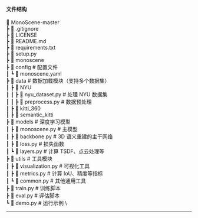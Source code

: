 #### 文件结构
📁 MonoScene-master \
 ┣ 📄 .gitignore \
 ┣ 📄 LICENSE \
 ┣ 📄 README.md \
 ┣ 📄 requirements.txt \
 ┣ 📄 setup.py \
 ┣ 📁 monoscene \
   ┣ 📁 config                # 配置文件 \
   ┃ ┗ 📄 monoscene.yaml \
   ┣ 📁 data                  # 数据加载模块（支持多个数据集） \
   ┃ ┣ 📁 NYU \
   ┃ ┃ ┣ 📄 nyu_dataset.py     # 处理 NYU 数据集 \
   ┃ ┃ ┣ 📄 preprocess.py      # 数据预处理 \
   ┃ ┣ 📁 kitti_360 \
   ┃ ┣ 📁 semantic_kitti \
   ┣ 📁 models                # 深度学习模型 \
   ┃ ┣ 📄 monoscene.py         # 主模型 \
   ┃ ┣ 📄 backbone.py          # 3D 语义重建的主干网络 \
   ┃ ┣ 📄 loss.py              # 损失函数 \
   ┃ ┗ 📄 layers.py            # 计算 TSDF、点云处理等 \
   ┣ 📁 utils                 # 工具模块 \
   ┃ ┣ 📄 visualization.py     # 可视化工具 \
   ┃ ┣ 📄 metrics.py           # 计算 IoU、精度等指标 \
   ┃ ┗ 📄 common.py            # 其他通用工具 \
 ┣ 📄 train.py                 # 训练脚本 \
 ┣ 📄 eval.py                  # 评估脚本 \
 ┗ 📄 demo.py                  # 运行示例 \

- - - - - - - - - - 

